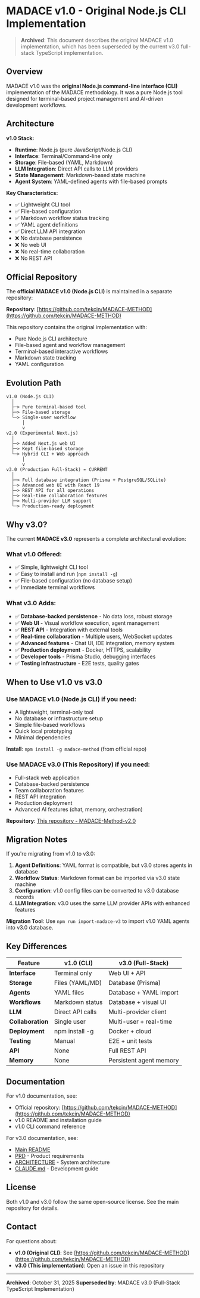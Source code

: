 # MADACE v1.0 - Original Node.js CLI Implementation

> **Archived**: This document describes the original MADACE v1.0 implementation, which has been superseded by the current v3.0 full-stack TypeScript implementation.

## Overview

MADACE v1.0 was the **original Node.js command-line interface (CLI)** implementation of the MADACE methodology. It was a pure Node.js tool designed for terminal-based project management and AI-driven development workflows.

## Architecture

**v1.0 Stack:**
- **Runtime**: Node.js (pure JavaScript/Node.js CLI)
- **Interface**: Terminal/Command-line only
- **Storage**: File-based (YAML, Markdown)
- **LLM Integration**: Direct API calls to LLM providers
- **State Management**: Markdown-based state machine
- **Agent System**: YAML-defined agents with file-based prompts

**Key Characteristics:**
- ✅ Lightweight CLI tool
- ✅ File-based configuration
- ✅ Markdown workflow status tracking
- ✅ YAML agent definitions
- ✅ Direct LLM API integration
- ❌ No database persistence
- ❌ No web UI
- ❌ No real-time collaboration
- ❌ No REST API

## Official Repository

The **official MADACE v1.0 (Node.js CLI)** is maintained in a separate repository:

**Repository**: [https://github.com/tekcin/MADACE-METHOD](https://github.com/tekcin/MADACE-METHOD)

This repository contains the original implementation with:
- Pure Node.js CLI architecture
- File-based agent and workflow management
- Terminal-based interactive workflows
- Markdown state tracking
- YAML configuration

## Evolution Path

```
v1.0 (Node.js CLI)
  │
  ├─> Pure terminal-based tool
  ├─> File-based storage
  └─> Single-user workflow
      │
      v
v2.0 (Experimental Next.js)
  │
  ├─> Added Next.js web UI
  ├─> Kept file-based storage
  └─> Hybrid CLI + Web approach
      │
      v
v3.0 (Production Full-Stack) ← CURRENT
  │
  ├─> Full database integration (Prisma + PostgreSQL/SQLite)
  ├─> Advanced web UI with React 19
  ├─> REST API for all operations
  ├─> Real-time collaboration features
  ├─> Multi-provider LLM support
  └─> Production-ready deployment
```

## Why v3.0?

The current **MADACE v3.0** represents a complete architectural evolution:

### What v1.0 Offered:
- ✅ Simple, lightweight CLI tool
- ✅ Easy to install and run (`npm install -g`)
- ✅ File-based configuration (no database setup)
- ✅ Immediate terminal workflows

### What v3.0 Adds:
- ✅ **Database-backed persistence** - No data loss, robust storage
- ✅ **Web UI** - Visual workflow execution, agent management
- ✅ **REST API** - Integration with external tools
- ✅ **Real-time collaboration** - Multiple users, WebSocket updates
- ✅ **Advanced features** - Chat UI, IDE integration, memory system
- ✅ **Production deployment** - Docker, HTTPS, scalability
- ✅ **Developer tools** - Prisma Studio, debugging interfaces
- ✅ **Testing infrastructure** - E2E tests, quality gates

## When to Use v1.0 vs v3.0

### Use MADACE v1.0 (Node.js CLI) if you need:
- A lightweight, terminal-only tool
- No database or infrastructure setup
- Simple file-based workflows
- Quick local prototyping
- Minimal dependencies

**Install**: `npm install -g madace-method` (from official repo)

### Use MADACE v3.0 (This Repository) if you need:
- Full-stack web application
- Database-backed persistence
- Team collaboration features
- REST API integration
- Production deployment
- Advanced AI features (chat, memory, orchestration)

**Repository**: [This repository - MADACE-Method-v2.0](https://github.com/your-org/MADACE-Method-v2.0)

## Migration Notes

If you're migrating from v1.0 to v3.0:

1. **Agent Definitions**: YAML format is compatible, but v3.0 stores agents in database
2. **Workflow Status**: Markdown format can be imported via v3.0 state machine
3. **Configuration**: v1.0 config files can be converted to v3.0 database records
4. **LLM Integration**: v3.0 uses the same LLM provider APIs with enhanced features

**Migration Tool**: Use `npm run import-madace-v3` to import v1.0 YAML agents into v3.0 database.

## Key Differences

| Feature | v1.0 (CLI) | v3.0 (Full-Stack) |
|---------|------------|-------------------|
| **Interface** | Terminal only | Web UI + API |
| **Storage** | Files (YAML/MD) | Database (Prisma) |
| **Agents** | YAML files | Database + YAML import |
| **Workflows** | Markdown status | Database + visual UI |
| **LLM** | Direct API calls | Multi-provider client |
| **Collaboration** | Single user | Multi-user + real-time |
| **Deployment** | npm install -g | Docker + cloud |
| **Testing** | Manual | E2E + unit tests |
| **API** | None | Full REST API |
| **Memory** | None | Persistent agent memory |

## Documentation

For v1.0 documentation, see:
- Official repository: [https://github.com/tekcin/MADACE-METHOD](https://github.com/tekcin/MADACE-METHOD)
- v1.0 README and installation guide
- v1.0 CLI command reference

For v3.0 documentation, see:
- [Main README](../../README.md)
- [PRD](../../PRD.md) - Product requirements
- [ARCHITECTURE](../../ARCHITECTURE.md) - System architecture
- [CLAUDE.md](../../CLAUDE.md) - Development guide

## License

Both v1.0 and v3.0 follow the same open-source license. See the main repository for details.

## Contact

For questions about:
- **v1.0 (Original CLI)**: See [https://github.com/tekcin/MADACE-METHOD](https://github.com/tekcin/MADACE-METHOD)
- **v3.0 (This implementation)**: Open an issue in this repository

---

**Archived**: October 31, 2025
**Superseded by**: MADACE v3.0 (Full-Stack TypeScript Implementation)
